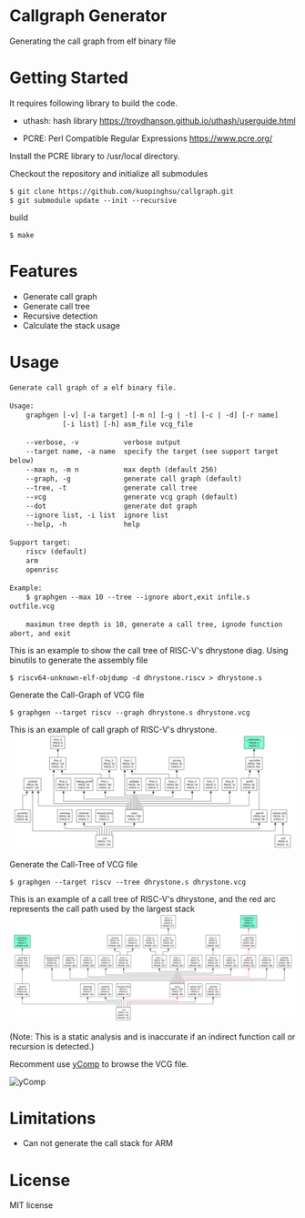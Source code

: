 # Callgraph Generator
Generating the call graph from elf binary file

# Getting Started
It requires following library to build the code.

- uthash: hash library https://troydhanson.github.io/uthash/userguide.html

- PCRE: Perl Compatible Regular Expressions https://www.pcre.org/

Install the PCRE library to /usr/local directory.

Checkout the repository and initialize all submodules

```
$ git clone https://github.com/kuopinghsu/callgraph.git
$ git submodule update --init --recursive
```

build

```
$ make
```

# Features

- Generate call graph
- Generate call tree
- Recursive detection
- Calculate the stack usage

# Usage
```
Generate call graph of a elf binary file.

Usage:
    graphgen [-v] [-a target] [-m n] [-g | -t] [-c | -d] [-r name]
             [-i list] [-h] asm_file vcg_file

    --verbose, -v           verbose output
    --target name, -a name  specify the target (see support target below)
    --max n, -m n           max depth (default 256)
    --graph, -g             generate call graph (default)
    --tree, -t              generate call tree
    --vcg                   generate vcg graph (default)
    --dot                   generate dot graph
    --ignore list, -i list  ignore list
    --help, -h              help

Support target:
    riscv (default)
    arm
    openrisc

Example:
    $ graphgen --max 10 --tree --ignore abort,exit infile.s outfile.vcg

    maximun tree depth is 10, generate a call tree, ignode function abort, and exit
```

This is an example to show the call tree of RISC-V's dhrystone diag. Using binutils to generate the assembly file

```
$ riscv64-unknown-elf-objdump -d dhrystone.riscv > dhrystone.s
```
Generate the Call-Graph of VCG file

```
$ graphgen --target riscv --graph dhrystone.s dhrystone.vcg
```

This is an example of call graph of RISC-V's dhrystone.<br>
<img src="https://github.com/kuopinghsu/callgraph/blob/master/images/dhrystone-callgraph.svg" alt="Dhrystone Call Graph" width=640>

Generate the Call-Tree of VCG file

```
$ graphgen --target riscv --tree dhrystone.s dhrystone.vcg
```

This is an example of a call tree of RISC-V's dhrystone, and the red arc represents the call path used by the largest stack<br>
<img src="https://github.com/kuopinghsu/callgraph/blob/master/images/dhrystone-calltree.svg" alt="Dhrystone Call Tree" width=640>

(Note: This is a static analysis and is inaccurate if an indirect function call or recursion is detected.)

Recomment use <A Href="https://pp.ipd.kit.edu/firm/yComp.html">yComp</A> to browse the VCG file.<br>

<img src="https://github.com/kuopinghsu/callgraph/blob/master/images/yComp.png" alt="yComp">

# Limitations

- Can not generate the call stack for ARM

# License
MIT license

